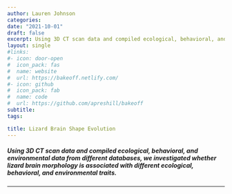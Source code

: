 ```yaml
---
author: Lauren Johnson
categories:
date: "2021-10-01"
draft: false
excerpt: Using 3D CT scan data and compiled ecological, behavioral, and environmental data from different databases, we investigated whether lizard brain morphology is associated with different ecological, behavioral, and environmental traits. 
layout: single
#links:
#- icon: door-open
#  icon_pack: fas
#  name: website
#  url: https://bakeoff.netlify.com/
#- icon: github
#  icon_pack: fab
#  name: code
#  url: https://github.com/apreshill/bakeoff
subtitle: 
tags:

title: Lizard Brain Shape Evolution
---
```

##### Using 3D CT scan data and compiled ecological, behavioral, and environmental data from different databases, we investigated whether lizard brain morphology is associated with different ecological, behavioral, and environmental traits. 
---
